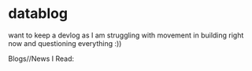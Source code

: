 # datablog

want to keep a devlog as I am struggling with movement in building right now and questioning everything :))

Blogs//News I Read:

[]()
